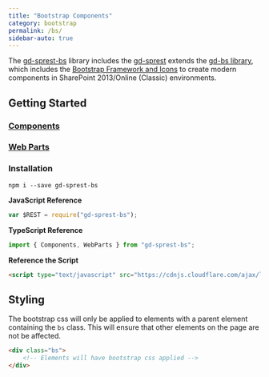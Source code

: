 ```yaml
---
title: "Bootstrap Components"
category: bootstrap
permalink: /bs/
sidebar-auto: true
---
```


The [gd-sprest-bs](https://github.com/gunjandatta/sprest-bs) library includes the [gd-sprest](https://github.com/gunjandatta/sprest) extends the [gd-bs library](https://github.com/gunjandatta/gd-bs), which includes the [Bootstrap Framework and Icons](https://getbootstrap.com/) to create modern components in SharePoint 2013/Online (Classic) environments.

## Getting Started

### [Components](components)
### [Web Parts](webparts)

### Installation

```
npm i --save gd-sprest-bs
```

**JavaScript Reference**

```js
var $REST = require("gd-sprest-bs");
```

**TypeScript Reference**

```ts
import { Components, WebParts } from "gd-sprest-bs";
```

**Reference the Script**

```html
<script type="text/javascript" src="https://cdnjs.cloudflare.com/ajax/libs/gd-sprest-bs/8.3.5/gd-sprest-bs.min.js"></script>
```

## Styling

The bootstrap css will only be applied to elements with a parent element containing the ```bs``` class. This will ensure that other elements on the page are not be affected.

```html
<div class="bs">
    <!-- Elements will have bootstrap css applied -->
</div>
```